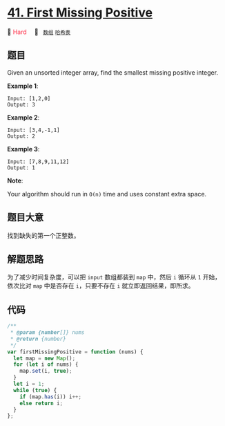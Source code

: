 # [41. First Missing Positive](https://leetcode.com/problems/first-missing-positive/description/)

🔴 <font color=#ff334b>Hard</font>&emsp; 🔖&ensp; [`数组`](/leetcode/outline/tag/array.md) [`哈希表`](/leetcode/outline/tag/hash-table.md)

## 题目

Given an unsorted integer array, find the smallest missing positive integer.

**Example 1**:

```
Input: [1,2,0]
Output: 3
```

**Example 2**:

```
Input: [3,4,-1,1]
Output: 2
```

**Example 3**:

```
Input: [7,8,9,11,12]
Output: 1
```

**Note**:

Your algorithm should run in `O(n)` time and uses constant extra space.

## 题目大意

找到缺失的第一个正整数。

## 解题思路

为了减少时间复杂度，可以把 `input` 数组都装到 `map` 中，然后 `i` 循环从 `1` 开始，依次比对 `map` 中是否存在 `i`，只要不存在 `i` 就立即返回结果，即所求。

## 代码

```javascript
/**
 * @param {number[]} nums
 * @return {number}
 */
var firstMissingPositive = function (nums) {
  let map = new Map();
  for (let i of nums) {
    map.set(i, true);
  }
  let i = 1;
  while (true) {
    if (map.has(i)) i++;
    else return i;
  }
};
```
